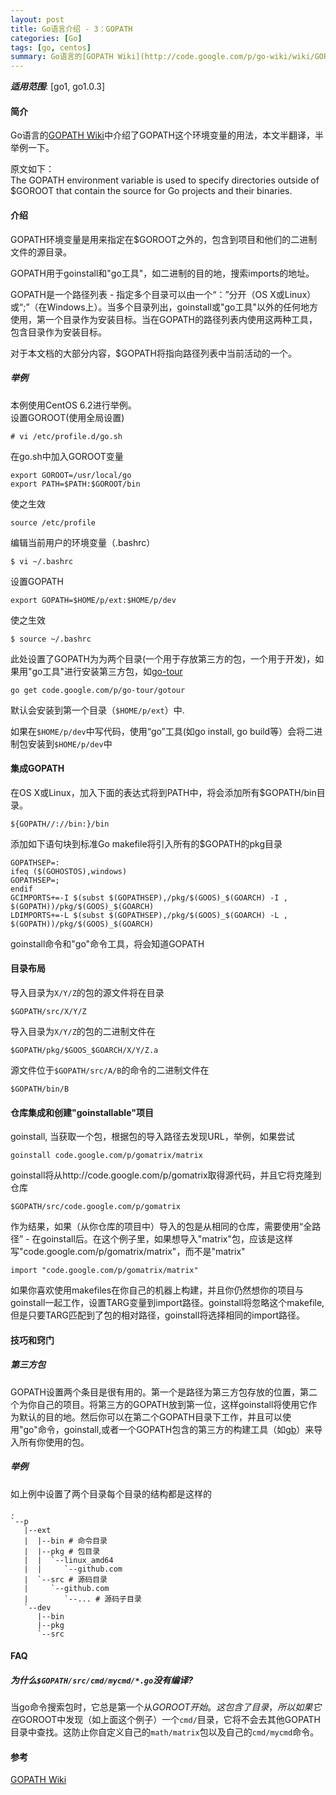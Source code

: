 ```yaml
---
layout: post
title: Go语言介绍 - 3：GOPATH
categories: [Go]
tags: [go, centos]
summary: Go语言的[GOPATH Wiki](http://code.google.com/p/go-wiki/wiki/GOPATH)中介绍了GOPATH这个环境变量的用法，本文半翻译，半举例一下。
---
```


***适用范围***: [go1, go1.0.3]

#### 简介
Go语言的[GOPATH Wiki](http://code.google.com/p/go-wiki/wiki/GOPATH)中介绍了GOPATH这个环境变量的用法，本文半翻译，半举例一下。

原文如下：  
The GOPATH environment variable is used to specify directories outside of $GOROOT that contain the source for Go projects and their binaries.

#### 介绍
GOPATH环境变量是用来指定在$GOROOT之外的，包含到项目和他们的二进制文件的源目录。

GOPATH用于goinstall和"go工具"，如二进制的目的地，搜索imports的地址。

GOPATH是一个路径列表 - 指定多个目录可以由一个“：”分开（OS X或Linux）或“;”（在Windows上）。当多个目录列出，goinstall或"go工具"以外的任何地方使用，第一个目录作为安装目标。当在GOPATH的路径列表内使用这两种工具，包含目录作为安装目标。

对于本文档的大部分内容，$GOPATH将指向路径列表中当前活动的一个。

##### 举例
本例使用CentOS 6.2进行举例。  
设置GOROOT(使用全局设置)

    # vi /etc/profile.d/go.sh

在go.sh中加入GOROOT变量

    export GOROOT=/usr/local/go
    export PATH=$PATH:$GOROOT/bin

使之生效

    source /etc/profile

编辑当前用户的环境变量（.bashrc）

    $ vi ~/.bashrc

设置GOPATH

    export GOPATH=$HOME/p/ext:$HOME/p/dev

使之生效

    $ source ~/.bashrc

此处设置了GOPATH为为两个目录(一个用于存放第三方的包，一个用于开发)，如果用"go工具"进行安装第三方包，如[go-tour](http://code.google.com/p/go-tour/)

    go get code.google.com/p/go-tour/gotour

默认会安装到第一个目录（`$HOME/p/ext`）中.

如果在`$HOME/p/dev`中写代码，使用“go”工具(如go install, go build等）会将二进制包安装到`$HOME/p/dev`中

#### 集成GOPATH
在OS X或Linux，加入下面的表达式将到PATH中，将会添加所有$GOPATH/bin目录。

    ${GOPATH//://bin:}/bin

添加如下语句块到标准Go makefile将引入所有的$GOPATH的pkg目录

    GOPATHSEP=:
    ifeq ($(GOHOSTOS),windows)
    GOPATHSEP=;
    endif
    GCIMPORTS+=-I $(subst $(GOPATHSEP),/pkg/$(GOOS)_$(GOARCH) -I , $(GOPATH))/pkg/$(GOOS)_$(GOARCH)
    LDIMPORTS+=-L $(subst $(GOPATHSEP),/pkg/$(GOOS)_$(GOARCH) -L , $(GOPATH))/pkg/$(GOOS)_$(GOARCH)

goinstall命令和"go"命令工具，将会知道GOPATH

#### 目录布局
导入目录为`X/Y/Z`的包的源文件将在目录

    $GOPATH/src/X/Y/Z

导入目录为`X/Y/Z`的包的二进制文件在

    $GOPATH/pkg/$GOOS_$GOARCH/X/Y/Z.a

源文件位于`$GOPATH/src/A/B`的命令的二进制文件在

    $GOPATH/bin/B

#### 仓库集成和创建"goinstallable"项目
goinstall, 当获取一个包，根据包的导入路径去发现URL，举例，如果尝试

    goinstall code.google.com/p/gomatrix/matrix

goinstall将从http://code.google.com/p/gomatrix取得源代码，并且它将克隆到仓库

    $GOPATH/src/code.google.com/p/gomatrix

作为结果，如果（从你仓库的项目中）导入的包是从相同的仓库，需要使用“全路径” - 在goinstall后。在这个例子里，如果想导入"matrix"包，应该是这样写"code.google.com/p/gomatrix/matrix"，而不是"matrix"

    import "code.google.com/p/gomatrix/matrix"

如果你喜欢使用makefiles在你自己的机器上构建，并且你仍然想你的项目与goinstall一起工作，设置TARG变量到import路径。goinstall将忽略这个makefile,但是只要TARG匹配到了包的相对路径，goinstall将选择相同的import路径。

#### 技巧和窍门

##### 第三方包
GOPATH设置两个条目是很有用的。第一个是路径为第三方包存放的位置，第二个为你自己的项目。将第三方的GOPATH放到第一位，这样goinstall将使用它作为默认的目的地。然后你可以在第二个GOPATH目录下工作，并且可以使用"go"命令，goinstall,或者一个GOPATH包含的第三方的构建工具（如[gb](http://code.google.com/p/go-gb)）来导入所有你使用的包。
##### 举例
如上例中设置了两个目录每个目录的结构都是这样的

    .
    `--p
       |--ext
       |  |--bin # 命令目录
       |  |--pkg # 包目录
       |  |  `--linux_amd64
       |  |     `--github.com 
       |  `--src # 源码目录
       |     `--github.com 
       |        `--... # 源码子目录
       `--dev
          |--bin
          |--pkg
          `--src
    
#### FAQ

##### 为什么`$GOPATH/src/cmd/mycmd/*.go`没有编译?
当go命令搜索包时，它总是第一个从$GOROOT开始。这包含了目录，所以如果它在$GOROOT中发现（如上面这个例子）一个`cmd/`目录，它将不会去其他GOPATH目录中查找。这防止你自定义自己的`math/matrix`包以及自己的`cmd/mycmd`命令。

#### 参考
[GOPATH Wiki](http://code.google.com/p/go-wiki/wiki/GOPATH)

